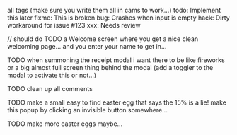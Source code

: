 all tags (make sure you write them all in cams to work...)
todo: Implement this later
fixme: This is broken
bug: Crashes when input is empty
hack: Dirty workaround for issue #123
xxx: Needs review

// should do
TODO a Welcome screen where you get a nice clean welcoming page... and you enter your name to get in...

TODO when summoning the receipt modal i want there to be like fireworks or a big almost full screen thing behind the modal (add a toggler to the modal to activate this or not...)

TODO clean up all comments 

TODO make a small easy to find easter egg that says the 15% is a lie! make this popup by clicking an invisible button somewhere...

TODO make more easter eggs maybe...


